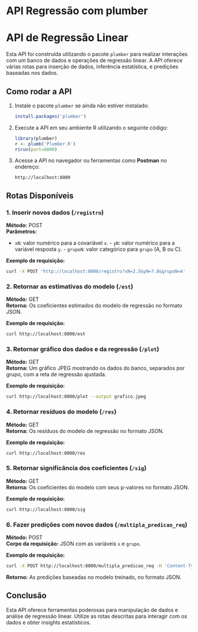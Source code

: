 API Regressão com plumber
================

# API de Regressão Linear

Esta API foi construída utilizando o pacote `plumber` para realizar
interações com um banco de dados e operações de regressão linear. A API
oferece várias rotas para inserção de dados, inferência estatística, e
predições baseadas nos dados.

## Como rodar a API

1.  Instale o pacote `plumber` se ainda não estiver instalado:

    ``` r
    install.packages('plumber')
    ```

2.  Execute a API em seu ambiente R utilizando o seguinte código:

    ``` r
    library(plumber)
    r <- plumb('Plumber.R')
    r$run(port=8000)
    ```

3.  Acesse a API no navegador ou ferramentas como **Postman** no
    endereço:

        http://localhost:8000

## Rotas Disponíveis

### 1. Inserir novos dados (`/registro`)

**Método:** POST  
**Parâmetros:**  
- `xN`: valor numérico para a covariável `x`. - `yN`: valor numérico
para a variável resposta `y`. - `grupoN`: valor categórico para `grupo`
(A, B ou C).

**Exemplo de requisição:**

``` bash
curl -X POST 'http://localhost:8000/registro?xN=2.5&yN=7.8&grupoN=A'
```

### 2. Retornar as estimativas do modelo (`/est`)

**Método:** GET  
**Retorna:** Os coeficientes estimados do modelo de regressão no formato
JSON.

**Exemplo de requisição:**

``` bash
curl http://localhost:8000/est
```

### 3. Retornar gráfico dos dados e da regressão (`/plot`)

**Método:** GET  
**Retorna:** Um gráfico JPEG mostrando os dados do banco, separados por
grupo, com a reta de regressão ajustada.

**Exemplo de requisição:**

``` bash
curl http://localhost:8000/plot --output grafico.jpeg
```

### 4. Retornar resíduos do modelo (`/res`)

**Método:** GET  
**Retorna:** Os resíduos do modelo de regressão no formato JSON.

**Exemplo de requisição:**

``` bash
curl http://localhost:8000/res
```

### 5. Retornar significância dos coeficientes (`/sig`)

**Método:** GET  
**Retorna:** Os coeficientes do modelo com seus p-valores no formato
JSON.

**Exemplo de requisição:**

``` bash
curl http://localhost:8000/sig
```

### 6. Fazer predições com novos dados (`/multipla_predicao_req`)

**Método:** POST  
**Corpo da requisição:** JSON com as variáveis `x` e `grupo`.

**Exemplo de requisição:**

``` bash
curl -X POST http://localhost:8000/multipla_predicao_req -H 'Content-Type: application/json' -d '{"x":[5.5, 2.8], "grupo":["A", "B"]}'
```

**Retorno:** As predições baseadas no modelo treinado, no formato JSON.

## Conclusão

Esta API oferece ferramentas poderosas para manipulação de dados e
análise de regressão linear. Utilize as rotas descritas para interagir
com os dados e obter insights estatísticos.
